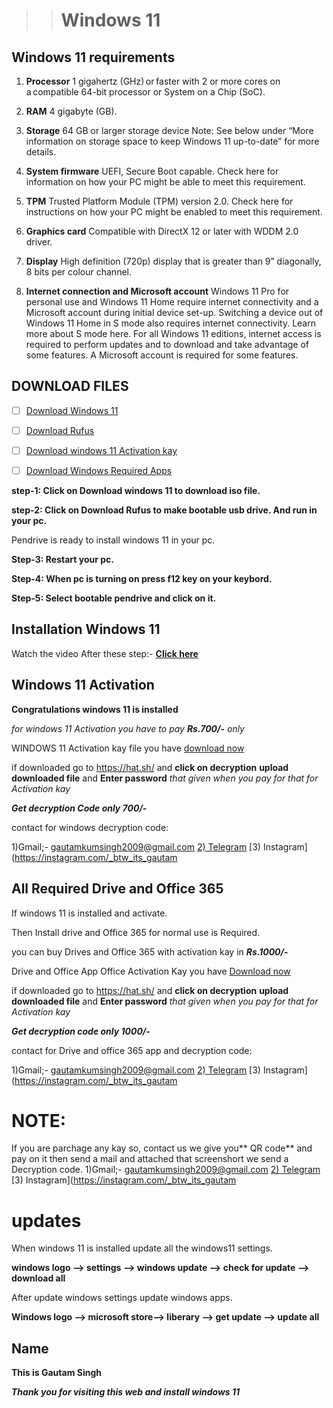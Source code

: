 > > # Windows 11 



## Windows 11 requirements


1. **Processor**	     1 gigahertz (GHz) or faster with 2 or more cores on a compatible 64-bit processor or System on a Chip (SoC).

1. **RAM**         	4 gigabyte (GB).

1. **Storage**     	64 GB or larger storage device Note: See below under “More information on storage space to keep Windows 11 up-to-date” for more details.

1. **System firmware** UEFI, Secure Boot capable. Check here for information on how your PC might be able to meet this requirement.

1. **TPM**         	Trusted Platform Module (TPM) version 2.0. Check here for instructions on how your PC might be enabled to meet this requirement.
1. **Graphics card**	Compatible with DirectX 12 or later with WDDM 2.0 driver.
1. **Display**     	High definition (720p) display that is greater than 9” diagonally, 8 bits per colour channel.
1. **Internet connection and Microsoft account**	Windows 11 Pro for personal use and Windows 11 Home require internet connectivity and a Microsoft account during initial device set-up.
Switching a device out of Windows 11 Home in S mode also requires internet connectivity. Learn more about S mode here.
For all Windows 11 editions, internet access is required to perform updates and to download and take advantage of some features. A Microsoft account is required for some features.

## DOWNLOAD FILES

- [ ] [Download Windows 11](https://software.download.prss.microsoft.com/dbazure/Win11_22H2_English_x64v1.iso?t=f3bb21e0-013f-4e66-b7c7-ed741d4424b0&e=1684403551&h=9ed9d643d8dc0420421d3d6e58bd26650ff0a7678006704c221b9899057e63e4)

- [ ] [Download Rufus ](https://github.com/pbatard/rufus/releases/download/v4.0/rufus-4.0.exe)

- [ ] [Download windows 11 Activation kay]( https://bit.ly/41U628g)
- [ ] [Download Windows Required Apps]( https://bit.ly/3OpkNwT)


**step-1: Click on Download windows 11 to download iso file.**


**step-2: Click on Download Rufus to make bootable usb drive. And run in your pc.**

Pendrive is ready to install windows 11 in your pc.

**Step-3: Restart your pc.**

**Step-4: When pc is turning on press f12 key on your keybord.**

**Step-5: Select bootable pendrive and click on it.**
## Installation Windows 11

Watch the video After these step:- [**Click here**](https://vimeo.com/827669299?share=copy)


## Windows 11  Activation

**Congratulations windows 11 is installed**

_for windows 11 Activation you have to pay **Rs.700/-** only_ 

WINDOWS 11 Activation kay file you have [download now]( https://bit.ly/41U628g) 

if downloaded go to https://hat.sh/ and 
**click on decryption** **upload downloaded file** and **Enter password** _that given when you pay for that for Activation kay_

_**Get decryption Code only 700/-**_

contact for windows decryption code:

1)Gmail;- gautamkumsingh2009@gmail.com
[2) Telegram](https://t.me/technology_tip)
[3) Instagram](https://instagram.com/_btw_its_gautam





## All Required Drive and Office 365

If windows 11 is installed and activate. 

Then Install drive and Office 365 for normal use is Required.

you can buy Drives and Office 365 with activation kay in _**Rs.1000/-**_

Drive and Office App Office Activation Kay you have [Download now]( https://bit.ly/3OpkNwT) 

if downloaded go to https://hat.sh/ and 
**click on decryption** **upload downloaded file** and **Enter password** _that given when you pay for that for Activation kay_

**_Get decryption code only 1000/-_**

contact for Drive and office 365 app and decryption code:

1)Gmail;- gautamkumsingh2009@gmail.com
[2) Telegram](https://t.me/technology_tip)
[3) Instagram](https://instagram.com/_btw_its_gautam

# NOTE:
If you are parchage any kay so, contact us we give you** QR code** and pay on it then send a mail and attached that screenshort 
we send a Decryption code.
1)Gmail;- gautamkumsingh2009@gmail.com
[2) Telegram](https://t.me/technology_tip)
[3) Instagram](https://instagram.com/_btw_its_gautam


# updates

When windows 11 is installed update all the windows11 settings.

**windows logo --> settings --> windows update --> check for update --> download all**

After update windows settings update windows apps.

**Windows logo --> microsoft store--> liberary --> get update --> update all**

## Name
**This is Gautam Singh**


**_Thank you for visiting this web and install windows 11_**
